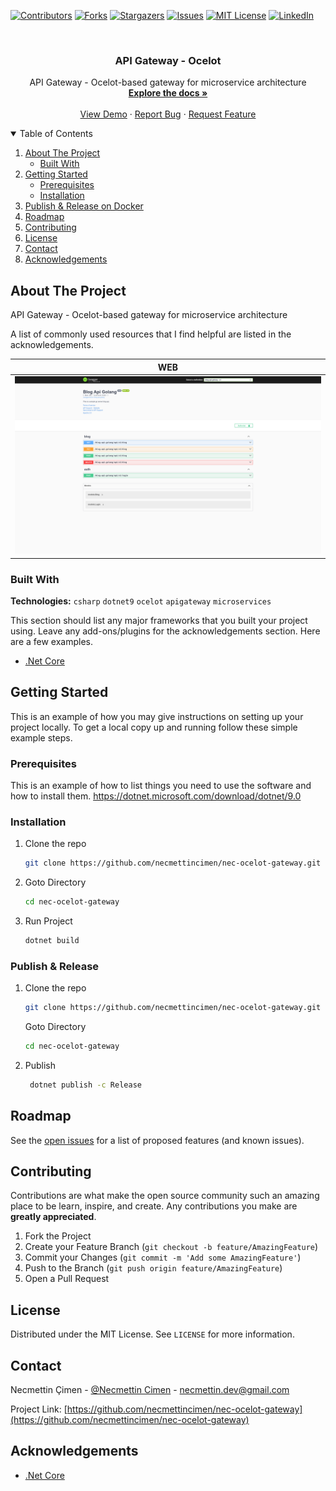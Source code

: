 [![Contributors][contributors-shield]][contributors-url]
[![Forks][forks-shield]][forks-url]
[![Stargazers][stars-shield]][stars-url]
[![Issues][issues-shield]][issues-url]
[![MIT License][license-shield]][license-url]
[![LinkedIn][linkedin-shield]][linkedin-url]

<!-- PROJECT LOGO -->
<br />
<p align="center">

  <h3 align="center">API Gateway - Ocelot</h3>

  <p align="center">
    API Gateway - Ocelot-based gateway for microservice architecture
    <br />
    <a href="https://github.com/necmettincimen/nec-ocelot-gateway"><strong>Explore the docs »</strong></a>
    <br />
    <br />
    <a href="https://nec-ocelot-gateway.necmettincimen.xyz/Account/Login">View Demo</a>
    ·
    <a href="https://github.com/necmettincimen/nec-ocelot-gateway/issues">Report Bug</a>
    ·
    <a href="https://github.com/necmettincimen/nec-ocelot-gateway/issues">Request Feature</a>
  </p>
</p>




<!-- TABLE OF CONTENTS -->
<details open="open">
  <summary>Table of Contents</summary>
  <ol>
    <li>
      <a href="#about-the-project">About The Project</a>
      <ul>
        <li><a href="#built-with">Built With</a></li>
      </ul>
    </li>
    <li>
      <a href="#getting-started">Getting Started</a>
      <ul>
        <li><a href="#prerequisites">Prerequisites</a></li>
        <li><a href="#installation">Installation</a></li>
      </ul>
    </li>
    <li><a href="#publish">Publish & Release on Docker</a></li>
    <li><a href="#roadmap">Roadmap</a></li>
    <li><a href="#contributing">Contributing</a></li>
    <li><a href="#license">License</a></li>
    <li><a href="#contact">Contact</a></li>
    <li><a href="#acknowledgements">Acknowledgements</a></li>
  </ol>
</details>



<!-- ABOUT THE PROJECT -->
## About The Project

API Gateway - Ocelot-based gateway for microservice architecture

A list of commonly used resources that I find helpful are listed in the acknowledgements.

| WEB | 
| --- | 
| [![WEB](nec-ocelot-gateway.png)](nec-ocelot-gateway.png)

### Built With

**Technologies:** `csharp` `dotnet9` `ocelot` `apigateway` `microservices`

This section should list any major frameworks that you built your project using. Leave any add-ons/plugins for the acknowledgements section. Here are a few examples.
* [.Net Core](https://dotnet.microsoft.com/)


<!-- GETTING STARTED -->
## Getting Started

This is an example of how you may give instructions on setting up your project locally.
To get a local copy up and running follow these simple example steps.

### Prerequisites

This is an example of how to list things you need to use the software and how to install them.
https://dotnet.microsoft.com/download/dotnet/9.0

### Installation

1. Clone the repo
   ```sh
   git clone https://github.com/necmettincimen/nec-ocelot-gateway.git
   ```
2. Goto Directory
   ```sh
   cd nec-ocelot-gateway
   ```
3. Run Project
   ```sh
   dotnet build
   ```

### Publish & Release 

1. Clone the repo
   ```sh
   git clone https://github.com/necmettincimen/nec-ocelot-gateway.git
   ```
   Goto Directory
   ```sh
   cd nec-ocelot-gateway
   ```
2. Publish
   ```sh
    dotnet publish -c Release
   ```



<!-- ROADMAP -->
## Roadmap

See the [open issues](https://github.com/necmettincimen/nec-ocelot-gateway/issues) for a list of proposed features (and known issues).



<!-- CONTRIBUTING -->
## Contributing

Contributions are what make the open source community such an amazing place to be learn, inspire, and create. Any contributions you make are **greatly appreciated**.

1. Fork the Project
2. Create your Feature Branch (`git checkout -b feature/AmazingFeature`)
3. Commit your Changes (`git commit -m 'Add some AmazingFeature'`)
4. Push to the Branch (`git push origin feature/AmazingFeature`)
5. Open a Pull Request



<!-- LICENSE -->
## License

Distributed under the MIT License. See `LICENSE` for more information.



<!-- CONTACT -->
## Contact

Necmettin Çimen - [@Necmettin Cimen](https://necmettincimen.github.iı) - [necmettin.dev@gmail.com](mailto:necmettin.dev@gmail.com)

Project Link: [https://github.com/necmettincimen/nec-ocelot-gateway](https://github.com/necmettincimen/nec-ocelot-gateway)



<!-- ACKNOWLEDGEMENTS -->
## Acknowledgements
* [.Net Core](https://dotnet.microsoft.com/)


<!-- MARKDOWN LINKS & IMAGES -->
<!-- https://www.markdownguide.org/basic-syntax/#reference-style-links -->
[contributors-shield]: https://img.shields.io/github/contributors/necmettincimen/nec-ocelot-gateway.svg?style=for-the-badge
[contributors-url]: https://github.com/necmettincimen/nec-ocelot-gateway/graphs/contributors
[forks-shield]: https://img.shields.io/github/forks/necmettincimen/nec-ocelot-gateway.svg?style=for-the-badge
[forks-url]: https://github.com/necmettincimen/nec-ocelot-gateway/network/members
[stars-shield]: https://img.shields.io/github/stars/necmettincimen/nec-ocelot-gateway.svg?style=for-the-badge
[stars-url]: https://github.com/necmettincimen/nec-ocelot-gateway/stargazers
[issues-shield]: https://img.shields.io/github/issues/necmettincimen/nec-ocelot-gateway.svg?style=for-the-badge
[issues-url]: https://github.com/necmettincimen/nec-ocelot-gateway/issues
[license-shield]: https://img.shields.io/github/license/necmettincimen/nec-ocelot-gateway.svg?style=for-the-badge
[license-url]: https://github.com/necmettincimen/nec-ocelot-gateway/blob/master/LICENSE.txt
[linkedin-shield]: https://img.shields.io/badge/-LinkedIn-black.svg?style=for-the-badge&logo=linkedin&colorB=555
[linkedin-url]: https://linkedin.com/in/necmettincimen
